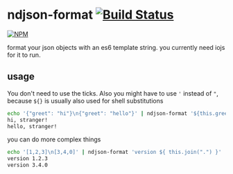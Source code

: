 # ndjson-format [![Build Status](https://travis-ci.org/finnp/ndjson-format.svg?branch=master)](https://travis-ci.org/finnp/ndjson-format)
[![NPM](https://nodei.co/npm/ndjson-format.png)](https://nodei.co/npm/ndjson-format/)

format your json objects with an es6 template string. you currently need iojs for it to run.

## usage

You don't need to use the ticks. Also you might have to use `'` instead of `"`, because
`${}` is usually also used for shell substitutions

```bash
echo '{"greet": "hi"}\n{"greet": "hello"}' | ndjson-format '${this.greet}, stranger!'
hi, stranger!
hello, stranger!
```

you can do more complex things
```bash
echo '[1,2,3]\n[3,4,0]' | ndjson-format 'version ${ this.join(".") }'
version 1.2.3
version 3.4.0
```